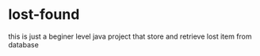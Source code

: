 # lost-found
this is just a beginer level java project that store and retrieve lost item from database
